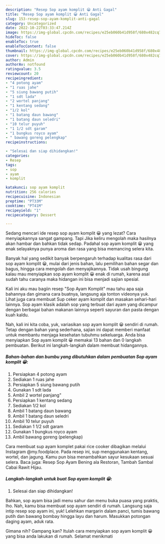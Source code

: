 ```yaml
---
description: "Resep Sop ayam komplit 😀 Anti Gagal"
title: "Resep Sop ayam komplit 😀 Anti Gagal"
slug: 153-resep-sop-ayam-komplit-anti-gagal
category: Uncategorized
date: 2022-10-22T03:33:47.214Z
image: https://img-global.cpcdn.com/recipes/e25eb060b41d958f/680x482cq70/sop-ayam-komplit-foto-resep-utama.jpg
hideToc: false
enableToc: true
enableTocContent: false
thumbnail: https://img-global.cpcdn.com/recipes/e25eb060b41d958f/680x482cq70/sop-ayam-komplit-foto-resep-utama.jpg
cover: https://img-global.cpcdn.com/recipes/e25eb060b41d958f/680x482cq70/sop-ayam-komplit-foto-resep-utama.jpg
author: Admin
authorAv: notfound
ratingvalue: 3.5
reviewcount: 20
recipeingredient:
- "4 potong ayam"
- "1 ruas jahe"
- "5 siung bawang putih"
- "1 sdt lada"
- "2 wortel panjang"
- "1 kentang sedang"
- "1/2 kol"
- "1 batang daun bawang"
- "1 batang daun seledri"
- "10 telur puyuh"
- "1 1/2 sdt garam"
- "1 bungkus royco ayam"
- " bawang goreng pelengkap"
recipeinstructions:

- "Selesai dan siap dihidangkan!"
categories:
- Resep
tags:
- sop
- ayam
- komplit

katakunci: sop ayam komplit 
nutrition: 256 calories
recipecuisine: Indonesian
preptime: "PT33M"
cooktime: "PT41M"
recipeyield: "1"
recipecategory: Dessert

---
```



Sedang mencari ide resep sop ayam komplit 😀 yang lezat? Cara menyiapkannya sangat gampang. Tapi Jika keliru mengolah maka hasilnya akan hambar dan bahkan tidak sedap. Padahal sop ayam komplit 😀 yang enak selayaknya punya aroma dan rasa yang bisa memancing selera kita.


Banyak hal yang sedikit banyak berpengaruh terhadap kualitas rasa dari sop ayam komplit 😀, mulai dari jenis bahan, lalu pemilihan bahan segar dan bagus, hingga cara mengolah dan menyajikannya. Tidak usah bingung kalau mau menyiapkan sop ayam komplit 😀 enak di rumah, karena asal sudah tahu caranya maka hidangan ini bisa menjadi sajian spesial.

Kali ini aku mau bagiin resep &#34;Sop Ayam Komplit&#34; mau tahu apa saja bahannya dan gimana cara buatnya, langsung aja tonton videonya yuk. Lihat juga cara membuat Sup ceker ayam komplit dan masakan sehari-hari lainnya. Sop ayam klasik adalah sop yang terbuat dari ayam yang dicampur dengan berbagai bahan makanan lainnya seperti sayuran dan pasta dengan kuah kaldu.


Nah, kali ini kita coba, yuk, variasikan sop ayam komplit 😀 sendiri di rumah. Tetap dengan bahan yang sederhana, sajian ini dapat memberi manfaat untuk membantu menjaga kesehatan tubuhmu sekeluarga. Anda bisa menyiapkan Sop ayam komplit 😀 memakai 13 bahan dan 0 langkah pembuatan. Berikut ini langkah-langkah dalam membuat hidangannya.

<!--inarticleads1-->

##### Bahan-bahan dan bumbu yang dibutuhkan dalam pembuatan Sop ayam komplit 😀:

1. Persiapkan 4 potong ayam
1. Sediakan 1 ruas jahe
1. Persiapkan 5 siung bawang putih
1. Gunakan 1 sdt lada
1. Ambil 2 wortel panjang&#34;
1. Persiapkan 1 kentang sedang
1. Sediakan 1/2 kol
1. Ambil 1 batang daun bawang
1. Ambil 1 batang daun seledri
1. Ambil 10 telur puyuh
1. Sediakan 1 1/2 sdt garam
1. Gunakan 1 bungkus royco ayam
1. Ambil  bawang goreng (pelengkap)


Cara membuat sup ayam komplet pakai rice cooker dibagikan melalui Instagram @my.foodplace. Pada resep ini, sup menggunakan kentang, wortel, dan jagung. Kamu pun bisa menambahkan sayur kesukaan sesuai selera. Baca juga: Resep Sop Ayam Bening ala Restoran, Tambah Sambal Cabai Rawit Hijau. 

<!--inarticleads2-->

##### Langkah-langkah untuk buat Sop ayam komplit 😀:


1. Selesai dan siap dihidangkan!

Bahkan, sop ayam bisa jadi menu sahur dan menu buka puasa yang praktis, lho. Nah, kamu bisa membuat sop ayam sendiri di rumah. Langsung saja intip resep sop ayam ini, yuk! Lelehkan margarin dalam panci, tumis bawang putih dan bawang bombay hingga layu dan harum. Masukkan potongan daging ayam, aduk rata. 

Gimana nih? Gampang kan? Itulah cara menyiapkan sop ayam komplit 😀 yang bisa anda lakukan di rumah. Selamat menikmati

